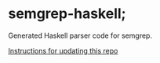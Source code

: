 # semgrep-haskell;

Generated Haskell parser code for semgrep.

[Instructions for updating this repo](https://github.com/returntocorp/ocaml-tree-sitter-semgrep/blob/main/doc/release.md)
